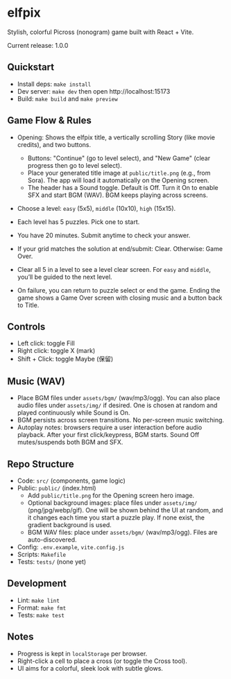 # elfpix

Stylish, colorful Picross (nonogram) game built with React + Vite.

Current release: 1.0.0

## Quickstart

- Install deps: `make install`
- Dev server: `make dev` then open http://localhost:15173
- Build: `make build` and `make preview`

## Game Flow & Rules

- Opening: Shows the elfpix title, a vertically scrolling Story (like movie credits), and two buttons.
  - Buttons: "Continue" (go to level select), and "New Game" (clear progress then go to level select).
  - Place your generated title image at `public/title.png` (e.g., from Sora). The app will load it automatically on the Opening screen.
  - The header has a Sound toggle. Default is Off. Turn it On to enable SFX and start BGM (WAV). BGM keeps playing across screens.

- Choose a level: `easy` (5x5), `middle` (10x10), `high` (15x15).
- Each level has 5 puzzles. Pick one to start.
- You have 20 minutes. Submit anytime to check your answer.
- If your grid matches the solution at end/submit: Clear. Otherwise: Game Over.
- Clear all 5 in a level to see a level clear screen. For `easy` and `middle`, you’ll be guided to the next level.
 - On failure, you can return to puzzle select or end the game. Ending the game shows a Game Over screen with closing music and a button back to Title.

## Controls

- Left click: toggle Fill
- Right click: toggle X (mark)
- Shift + Click: toggle Maybe (保留)

## Music (WAV)

- Place BGM files under `assets/bgm/` (wav/mp3/ogg). You can also place audio files under `assets/img/` if desired. One is chosen at random and played continuously while Sound is On.
- BGM persists across screen transitions. No per-screen music switching.
- Autoplay notes: browsers require a user interaction before audio playback. After your first click/keypress, BGM starts. Sound Off mutes/suspends both BGM and SFX.

## Repo Structure

- Code: `src/` (components, game logic)
- Public: `public/` (index.html)
  - Add `public/title.png` for the Opening screen hero image.
  - Optional background images: place files under `assets/img/` (png/jpg/webp/gif). One will be shown behind the UI at random, and it changes each time you start a puzzle play. If none exist, the gradient background is used.
  - BGM WAV files: place under `assets/bgm/` (wav/mp3/ogg). Files are auto-discovered.
- Config: `.env.example`, `vite.config.js`
- Scripts: `Makefile`
- Tests: `tests/` (none yet)

## Development

- Lint: `make lint`
- Format: `make fmt`
- Tests: `make test`

## Notes

- Progress is kept in `localStorage` per browser.
- Right-click a cell to place a cross (or toggle the Cross tool).
- UI aims for a colorful, sleek look with subtle glows.

